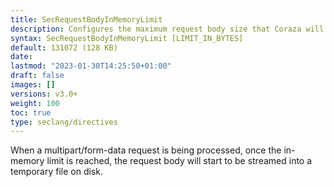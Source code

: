 ```yaml
---
title: SecRequestBodyInMemoryLimit
description: Configures the maximum request body size that Coraza will store in memory.
syntax: SecRequestBodyInMemoryLimit [LIMIT_IN_BYTES]
default: 131072 (128 KB)
date: 
lastmod: "2023-01-30T14:25:50+01:00"
draft: false
images: []
versions: v3.0+
weight: 100
toc: true
type: seclang/directives
---
```


When a multipart/form-data request is being processed, once the in-memory limit is reached,
the request body will start to be streamed into a temporary file on disk.

